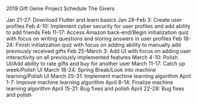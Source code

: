 2019 Gift Genie Project Schedule
                        The Givers

Jan 21-27: Download Flutter and learn basics
Jan 28-Feb 3: Create user profiles
Feb 4-10: Implement cyber security for user profiles and add ability to add friends
Feb 11-17: Access Amazon back-end/Begin initialization quiz with focus on writing questions and storing answers in user profiles
Feb 18-24: Finish initialization quiz with focus on adding ability to manually add previously received gifts
Feb 25-March 3: Add UI with focus on adding user interactivity on all previously implemented features
March 4-10: Polish UI/Add ability to rate gifts and buy for another user
March 11-17: Catch up week/Polish UI
March 18-24: Spring Break/Look into machine learning/Polish UI
March 25-31: Implement machine learning algorithm
April 1-7: Improve machine learning algorithm
April 8-14: Finalize machine learning algorithm
April 15-21: Bug fixes and polish
April 22-28: Bug fixes and polish
